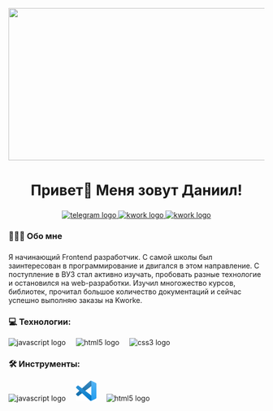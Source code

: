 <br clear="both">

<div align="center">
  <img height="300" width="600" src="https://user-images.githubusercontent.com/74038190/212750155-3ceddfbd-19d3-40a3-87af-8d329c8323c4.gif"  />
</div>

###

<h1 align="center">Привет👋 Меня зовут Даниил!</h1>

###

<div align="center">
  <a href="https://t.me/Zer1l" target="_blank"> 
    <img src="https://img.shields.io/static/v1?message=Telegram&logo=telegram&label=&color=2CA5E0&logoColor=white&labelColor=&style=for-the-badge" height="25" alt="telegram logo"  />
  </a>
  <a href="https://kwork.ru/user/zer1l" target="_blank"> 
    <img src="https://sun1-90.userapi.com/s/v1/ig2/u0YJNA8GKehbnIv2McsXyPUXWgkzMttiGGy-SPHRFTWhNknoCUDB0O6DkuioUboalXujGNUkVGj5cfNa6S2HMjzq.jpg?size=409x409&quality=95&crop=51,51,409,409&ava=1" height="25" alt="kwork logo"  />
    <img src="https://img.shields.io/static/v1?message=MY KWORK&logo=kwork&label=&color=252525&logoColor=white&labelColor=&style=for-the-badge" height="25" alt="kwork logo"  />
  </a>
</div>

###

<h3 align="left">👨🏻‍💻  Обо мне</h3>

###

<p align="left">Я начинающий Frontend разработчик. С самой школы был заинтересован в программирование и двигался в этом направление. С поступление в ВУЗ стал активно изучать, пробовать разные технологие и остановился на web-разработки. Изучил многожество курсов, библиотек, прочитал большое количество документаций и сейчас успешно выполняю заказы на Kworke.
</p>

<h3 align="left">💻 Технологии:</h3>


<div align="left">
 <img src="https://cdn.jsdelivr.net/gh/devicons/devicon/icons/javascript/javascript-original.svg" height="40" alt="javascript logo"  />
  <img width="12" />
  <img src="https://cdn.jsdelivr.net/gh/devicons/devicon/icons/html5/html5-original.svg" height="40" alt="html5 logo"  />
  <img width="12" />
  <img src="https://cdn.jsdelivr.net/gh/devicons/devicon/icons/css3/css3-original.svg" height="40" alt="css3 logo"  />
  <img width="12" />
</div>

<h3 align="left">🛠 Инструменты:</h3>


<div align="left">
  
 <img src="https://www.adobe.com/cc-shared/assets/img/product-icons/svg/photoshop-64.svg" height="40" alt="javascript logo"  />
  <img width="12" />
   <img src="https://raw.githubusercontent.com/LinbuduLab/pnpm-vscode-helper/main/assets/vscode-logo-forked.png?raw=true" height="40" alt="css3 logo"  />
  <img width="12" />
  <img src="https://i.pinimg.com/originals/17/06/c9/1706c9f16bd08eb5e03f1df3e0a94a1c.png" height="40" alt="html5 logo"  />
  <img width="12" />
 
</div>

###

